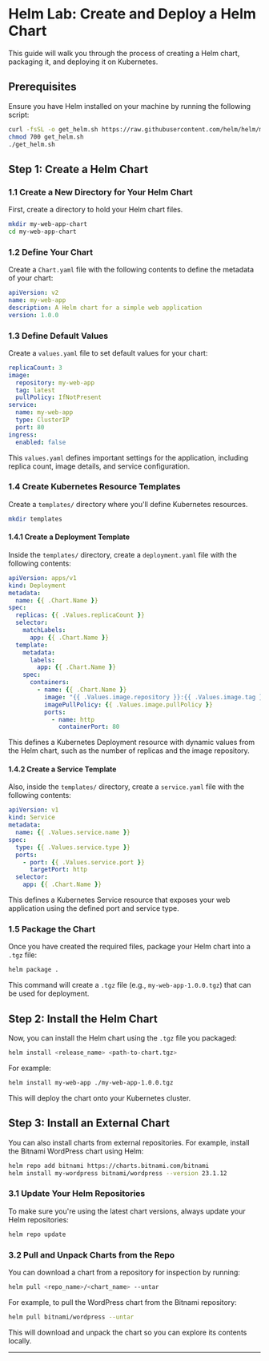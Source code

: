 # Helm Lab: Create and Deploy a Helm Chart

This guide will walk you through the process of creating a Helm chart, packaging it, and deploying it on Kubernetes.

## Prerequisites

Ensure you have Helm installed on your machine by running the following script:

```bash
curl -fsSL -o get_helm.sh https://raw.githubusercontent.com/helm/helm/main/scripts/get-helm-3
chmod 700 get_helm.sh
./get_helm.sh
```

## Step 1: Create a Helm Chart

### 1.1 Create a New Directory for Your Helm Chart

First, create a directory to hold your Helm chart files.

```bash
mkdir my-web-app-chart
cd my-web-app-chart
```

### 1.2 Define Your Chart

Create a `Chart.yaml` file with the following contents to define the metadata of your chart:

```yaml
apiVersion: v2
name: my-web-app
description: A Helm chart for a simple web application
version: 1.0.0
```

### 1.3 Define Default Values

Create a `values.yaml` file to set default values for your chart:

```yaml
replicaCount: 3
image:
  repository: my-web-app
  tag: latest
  pullPolicy: IfNotPresent
service:
  name: my-web-app
  type: ClusterIP
  port: 80
ingress:
  enabled: false
```

This `values.yaml` defines important settings for the application, including replica count, image details, and service configuration.

### 1.4 Create Kubernetes Resource Templates

Create a `templates/` directory where you'll define Kubernetes resources.

```bash
mkdir templates
```

#### 1.4.1 Create a Deployment Template

Inside the `templates/` directory, create a `deployment.yaml` file with the following contents:

```yaml
apiVersion: apps/v1
kind: Deployment
metadata:
  name: {{ .Chart.Name }}
spec:
  replicas: {{ .Values.replicaCount }}
  selector:
    matchLabels:
      app: {{ .Chart.Name }}
  template:
    metadata:
      labels:
        app: {{ .Chart.Name }}
    spec:
      containers:
        - name: {{ .Chart.Name }}
          image: "{{ .Values.image.repository }}:{{ .Values.image.tag }}"
          imagePullPolicy: {{ .Values.image.pullPolicy }}
          ports:
            - name: http
              containerPort: 80
```

This defines a Kubernetes Deployment resource with dynamic values from the Helm chart, such as the number of replicas and the image repository.

#### 1.4.2 Create a Service Template

Also, inside the `templates/` directory, create a `service.yaml` file with the following contents:

```yaml
apiVersion: v1
kind: Service
metadata:
  name: {{ .Values.service.name }}
spec:
  type: {{ .Values.service.type }}
  ports:
    - port: {{ .Values.service.port }}
      targetPort: http
  selector:
    app: {{ .Chart.Name }}
```

This defines a Kubernetes Service resource that exposes your web application using the defined port and service type.

### 1.5 Package the Chart

Once you have created the required files, package your Helm chart into a `.tgz` file:

```bash
helm package .
```

This command will create a `.tgz` file (e.g., `my-web-app-1.0.0.tgz`) that can be used for deployment.

## Step 2: Install the Helm Chart

Now, you can install the Helm chart using the `.tgz` file you packaged:

```bash
helm install <release_name> <path-to-chart.tgz>
```

For example:

```bash
helm install my-web-app ./my-web-app-1.0.0.tgz
```

This will deploy the chart onto your Kubernetes cluster.

## Step 3: Install an External Chart

You can also install charts from external repositories. For example, install the Bitnami WordPress chart using Helm:

```bash
helm repo add bitnami https://charts.bitnami.com/bitnami
helm install my-wordpress bitnami/wordpress --version 23.1.12
```

### 3.1 Update Your Helm Repositories

To make sure you're using the latest chart versions, always update your Helm repositories:

```bash
helm repo update
```

### 3.2 Pull and Unpack Charts from the Repo

You can download a chart from a repository for inspection by running:

```bash
helm pull <repo_name>/<chart_name> --untar
```

For example, to pull the WordPress chart from the Bitnami repository:

```bash
helm pull bitnami/wordpress --untar
```

This will download and unpack the chart so you can explore its contents locally.

---
